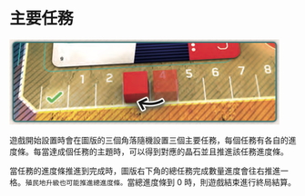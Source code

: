 # 主要任務

![](<../../.gitbook/assets/image (50).png>)

遊戲開始設置時會在圖版的三個角落隨機設置三個主要任務，每個任務有各自的進度條。每當達成個任務的主題時，可以得到對應的晶石並且推進該任務進度條。

當任務的進度條推進到完成時，圖版右下角的總任務完成數量進度會往右推進一格。`殖民地升級也可能推進總進度條。`當總進度條到 0 時，則遊戲結束進行終局結算。
